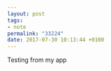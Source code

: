 ```yaml
---
layout: post
tags:
- note
permalink: "33224"
date: 2017-07-30 10:13:44 +0100
---
```


Testing from my app
